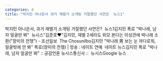 ```yaml
---
categories: d
title: "박지민 아나운서 과거 재벌가 소개팅 거절했던 사연은  뉴스1"
---
```

박지민 아나운서, 과거 재벌가 소개팅 거절했던 사연은?&nbsp;&nbsp;뉴스1김지민 폭로 "박나래, 남자 얼굴만 봐"&nbsp;&nbsp;뉴시스"김준호♥"김지민, 재벌 2세라도 외모 본다는 이성관에 박나래 소환("장미의 전쟁") - 조선일보&nbsp;&nbsp;The Chosunilbo김지민 "박나래 男 보는 눈 까다로워, 얼굴밖에 안 봐" 폭로(장미의 전쟁) | 방송 : 네이트 연예&nbsp;&nbsp;네이트 뉴스김지민 폭로 "박나래, 남자 얼굴만 봐" :: 공감언론 뉴시스통신사 ::&nbsp;&nbsp;뉴시스Google 뉴스